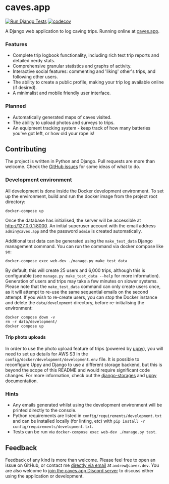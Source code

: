 # caves.app
[![Run Django Tests](https://github.com/anorthall/caves.app/actions/workflows/run-tests.yaml/badge.svg)](https://github.com/anorthall/caves.app/actions/workflows/run-tests.yaml) [![codecov](https://codecov.io/gh/anorthall/caves.app/branch/main/graph/badge.svg?token=HDZHAETW75)](https://codecov.io/gh/anorthall/caves.app)

A Django web application to log caving trips. Running online at [caves.app](https://caves.app/).


### Features
- Complete trip logbook functionality, including rich text trip reports and detailed nerdy stats.
- Comprehensive granular statistics and graphs of activity.
- Interactive social features: commenting and 'liking' other's trips, and following other users.
- The ability to create a public profile, making your trip log available online (if desired).
- A minimalist and mobile friendly user interface.


### Planned
- Automatically generated maps of caves visited.
- The ability to upload photos and surveys to trips.
- An equipment tracking system - keep track of how many batteries you've got left, or how old your rope is!


## Contributing
The project is written in Python and Django. Pull requests are more than welcome. Check the [GitHub issues](https://github.com/anorthall/caves.app/issues) for some ideas of what to do.


### Development environment
All development is done inside the Docker development environment. To set up the environment, build and run the docker image from the project root directory:

```
docker-compose up
```

Once the database has initialised, the server will be accessible at http://127.0.0.1:8000. An initial superuser account with the email address `admin@caves.app` and the password `admin` is created automatically.

Additional test data can be generated using the `make_test_data` Django management
command. You can run the command via docker compose like so:

```
docker-compose exec web-dev ./manage.py make_test_data
```

By default, this will create 25 users and 6,000 trips, although this is configurable
(see `manage.py make_test_data --help` for more information). Generation of users
and trips may take a few minutes on slower systems. Please note that the
`make_test_data` command can only create users once, as it will attempt to re-use
the same sequential emails on the second attempt. If you wish to re-create users,
you can stop the Docker instance and delete the `data/development` directory, before
re-initialising the environment:

```
docker compose down -v
rm -r data/development/
docker compose up
```

#### Trip photo uploads
In order to use the photo upload feature of trips (powered by [uppy](https://uppy.io/)),
you will need to set up details for AWS S3 in the
`config/docker/development/development.env` file. It is possible to reconfigure Uppy
and Django to use a different storage backend, but this is beyond the scope of
this README and would require significant code changes. For more information, check
out the [django-storages](https://django-storages.readthedocs.io/) and
[uppy](https://uppy.io/docs/) documentation.


### Hints
- Any emails generated whilst using the development environment will be printed directly to the console.
- Python requirements are listed in `config/requirements/development.txt` and can be installed locally (for linting, etc) with `pip install -r config/requirements/development.txt`.
- Tests can be run via `docker-compose exec web-dev ./manage.py test`.


## Feedback
Feedback of any kind is more than welcome. Please feel free to open an issue on GitHub, or contact me [directly via email](mailto:andrew@caver.dev) at `andrew@caver.dev`. You are also welcome to
[join the caves.app Discord server](https://discord.gg/jEvPbR4G4k) to discuss either using the
application or development.
